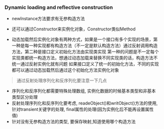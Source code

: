 ### Dynamic loading and reflective construction

* newInstance方法要求有无参构造方法

* 还可以通过Constructor来实例化对象，Constructor类似Method

* 动态加载然后实例化对象有两种方式，如果是一个接口有多个实现的场景，第一种是每一种实现都有构造方法（不一定是默认构造方法）通过反射调用构造方法，第二种是接口定义初始化方法由实现类实现
第一种的问题是不一定每个实现类都统一构造方法，想通过动态加载来替换不同实现类的话，构造方法不统一通过反射实例化就有问题
如果接口定义了统一的初始化方法，不同的实现都可以通过动态加载然后通过这个初始化方法实例化对象

> 通过反射处理序列化和反序列化要注意一下几点
* 序列化和反序列化都需要特殊处理数组, 实例化数据的时候基本类型和非基本类型区分处理
* 反射处理序列化和反序列化要考虑, readeObject()和writObject()方法的使用, 针对transient关键字的处理, final属性的处理(因为实例化后不能再设置属性值)
* 针对没有无参构造方法的类型, 要保存映射,知道使用哪个构造方法

